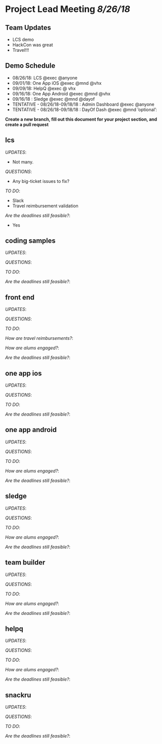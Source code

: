 # Project Lead Meeting *8/26/18*
## Team Updates

- LCS demo
- HackCon was great
- Travel!!!

## Demo Schedule

- 08/26/18: LCS @exec @anyone
- 09/01/18: One App iOS @exec @mnd @vhx
- 09/09/18: HelpQ @exec @ vhx
- 09/16/18: One App Android @exec @mnd @vhx
- 09/16/18 : Sledge @exec @mnd @dayof
- TENTATIVE - 08/26/18-09/18/18 : Admin Dashboard @exec @anyone
- TENTATIVE - 08/26/18-09/18/18 : DayOf Dash @exec @mnd  ‘optional’: 

**Create a new branch, fill out this document for your project section, and create a pull request**

## lcs

_UPDATES_:
- Not many.

_QUESTIONS_:
- Any big-ticket issues to fix?

_TO DO_:
- Slack
- Travel reimbursement validation

_Are the deadlines still feasible?_:
- Yes

## coding samples

_UPDATES_:

_QUESTIONS_:

_TO DO_:

_Are the deadlines still feasible?_:

## front end

_UPDATES_:

_QUESTIONS_:

_TO DO_:

_How are travel reimbursements?_:

_How are alums engaged?_:

_Are the deadlines still feasible?_:

## one app ios

_UPDATES_:

_QUESTIONS_:

_TO DO_:

_Are the deadlines still feasible?_:


## one app android

_UPDATES_:

_QUESTIONS_:

_TO DO_:

_How are alums engaged?_:

_Are the deadlines still feasible?_:

## sledge

_UPDATES_:

_QUESTIONS_:

_TO DO_:

_How are alums engaged?_:

_Are the deadlines still feasible?_:

## team builder

_UPDATES_:

_QUESTIONS_:

_TO DO_:

_How are alums engaged?_:

_Are the deadlines still feasible?_:

## helpq

_UPDATES_:

_QUESTIONS_:

_TO DO_:

_How are alums engaged?_:

_Are the deadlines still feasible?_:

## snackru

_UPDATES_:

_QUESTIONS_:

_TO DO_:

_Are the deadlines still feasible?_:

